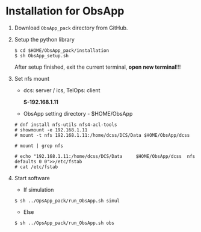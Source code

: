 # Installation for ObsApp ### 

1. Download `ObsApp_pack` directory from GitHub.

2. Setup the python library
	```
	$ cd $HOME/ObsApp_pack/installation
	$ sh ObsApp_setup.sh
	```
	After setup finished, exit the current terminal, **open new terminal**!!!
3. Set nfs mount
	- dcs: server / ics, TelOps: client
		
		**S-192.168.1.11**

	- ObsApp setting directory - $HOME/ObsApp
	```
	# dnf install nfs-utils nfs4-acl-tools
	# showmount -e 192.168.1.11
	# mount -t nfs 192.168.1.11:/home/dcss/DCS/Data $HOME/ObsApp/dcss
	
	# mount | grep nfs
	
	# echo "192.168.1.11:/home/dcss/DCS/Data     $HOME/ObsApp/dcss  nfs     defaults 0 0">>/etc/fstab
	# cat /etc/fstab
	```
4. Start software
	- If simulation
	```
	$ sh ../OpsApp_pack/run_ObsApp.sh simul
	```
	- Else
	```
	$ sh ../OpsApp_pack/run_ObsApp.sh obs
	```
